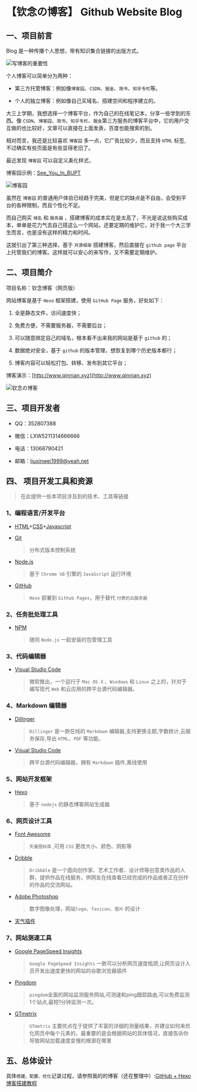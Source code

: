 # 【钦念の博客】 Github Website Blog

## 一、项目前言

Blog 是一种传播个人思想，带有知识集合链接的出版方式。

![写博客的重要性](https://ae01.alicdn.com/kf/H649e1bfa684f4b6e99c1ea3de93e54ff1.png)

个人博客可以简单分为两种：

- 第三方托管博客：例如像`博客园`、`CSDN`、`掘金`、`简书`、`知乎专栏`等。

- 个人的独立博客：例如像自己买域名、搭建空间和程序建立的。

大三上学期，我想选择一个博客平台，作为自己的在线笔记本，分享一些学到的东西。像 `CSDN`、`博客园`、`简书`、`知乎专栏`、`掘金`第三方服务的博客平台中，它的用户交互做的也比较好，文章可以直接在上面发表，百度也能搜索的到。

相对而言，我还是比较喜欢 `博客园` 多一点，它广告比较少，而且支持 `HTML` 标签,不过确实有些页面是有些显得老旧了。

最近发现 `博客园` 可以自定义美化样式，

博客园示例：[See_You_In_BUPT](https://www.cnblogs.com/qinnian/)

![博客园](https://ae01.alicdn.com/kf/Hba08f0941c6842f9b1759afb37baf496l.jpg)

虽然在 `博客园` 的普通用户体验已经趋于完美，但是它的缺点是不自由，会受到平台的各种限制，而且个性化不足。

而自己购买 `域名` 和 `服务器` ，搭建博客的成本实在是太高了，不光是说这些购买成本，单单是花力气去自己搭这么一个网站，还要定期的维护它，对于我一个大三学生而言，也是没有这样的精力和时间。

这就引出了第三种选择，基于 `开源框架` 搭建博客，然后直接在 `github page` 平台上托管我们的博客。这样就可以安心的来写作，又不需要定期维护。


## 二、项目简介

项目名称：钦念博客（网页版）

网站博客是基于 `Hexo` 框架搭建，使用 `GitHub Page` 服务，好处如下：

1. 全是静态文件，访问速度快；

2. 免费方便，不需要服务器，不需要后台；

3. 可以随意绑定自己的域名，根本看不出来我的网站是基于 `github` 的；

4. 数据绝对安全，基于 `github` 的版本管理，想恢复到哪个历史版本都行；

5. 博客内容可以轻松打包、转移、发布到其它平台；

博客演示：[http://www.qinnian.xyz](http://www.qinnian.xyz)

![钦念の博客](https://ae01.alicdn.com/kf/H0b26ffb4ddad4ec79a8e99d86cad11ecQ.jpg)

## 三、项目开发者

- QQ：352807388

- 微信：LXW5211314666666

- 电话：13068790421

- 邮箱：liuxinwei1999@yeah.net

## 四、 项目开发工具和资源

>在此提供一些本项目涉及到的技术、工具等链接


### 1、编程语言/开发平台

- [HTML](https://html.spec.whatwg.org/multipage/)+[CSS](https://developer.mozilla.org/en-US/docs/Archive/CSS3)+[Javascript](https://en.wikipedia.org/wiki/JavaScript)

- [Git](https://git-scm.com/) 
    
    >分布式版本控制系统

- [Node.js](https://nodejs.org/en/) 
    
    >基于 `Chrome V8` 引擎的 `JavaScript` 运行环境

- [GitHub](https://github.com) 
    
    >`Hexo` 部署到 `Github Pages`，用于替代 `付费的云服务器`

### 2、任务批处理工具

- [NPM](https://www.npmjs.com) 
    
    >随同 `Node.js` 一起安装的包管理工具
      
### 3、代码编辑器

- [Visual Studio Code](https://code.visualstudio.com/) 
    
    >微软推出，一个运行于 `Mac OS X` 、`Windows` 和 `Linux` 之上的，针对于编写现代 `Web` 和云应用的跨平台源代码编辑器。

### 4、Markdown 编辑器

- [Dillinger](https://dillinger.io/) 
    
    >`Dillinger` 是一款在线的 `Markdown` 编辑器,支持更换主题,字数统计,云服务保存,导出 `HTML`、`PDF` 等功能。

- [Visual Studio Code](https://code.visualstudio.com/) 

    >跨平台源代码编辑器，拥有 `Markdown` 插件,离线使用

### 5、网站开发框架

- [Hexo](https://hexo.io/zh-cn/) 
    
    >基于 `nodejs` 的静态博客网站生成器

### 6、网页设计工具

- [Font Awesome](https://fontawesome.com/?from=io) 
    
    >`矢量图标库` ,可用 `CSS` 更改大小、颜色、阴影等

- [Dribble](https://dribbble.com/)

    >`Dribbble` 是一个面向创作家、艺术工作者、设计师等创意类作品的人群，提供作品在线服务，供网友在线查看已经完成的作品或者正在创作的作品的交流网站。

- [Adobe Photoshop](https://www.adobe.com/products/photoshop.html) 
    >数字图像处理，网站`logo`、`favicon`、`图片` 的设计

- [天气插件](https://cj.weather.com.cn/plugin/pc)

### 7、网站测速工具

- [Google PageSpeed Insights](https://developers.google.com/speed/pagespeed/insights/)
    
    >`Google PageSpeed Insights` 一款可以分析网页速度瓶颈,让网页设计人员开发出速度更快的网站的谷歌浏览器插件

- [Pingdom](https://tools.pingdom.com/) 
    
    >`pingdom`全面的网站监测服务网站,可测速和ping跟踪路由,可以免费监测1个站点,最短1分钟监测一次。

- [GTmetrix](https://gtmetrix.com/) 
    
    >`GTmetrix` 主要优点在于提供了丰富的详细的测量结果，并建议如何来优化网页中每个元素的，最重要的是会根据网站的具体情况，直接告诉你导致网站加载速度变慢的根源在哪里

## 五、总体设计

具体`搭建、配置、优化`记录过程，请参照我的的博客（还在整理中）:[GitHub + Hexo 博客搭建教程](https://qinnian.xyz/Hexo+GitHub%E5%8D%9A%E5%AE%A2%E6%90%AD%E5%BB%BA%E6%95%99%E7%A8%8B.html)

